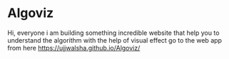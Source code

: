 # Algoviz
Hi, everyone i am building something incredible website that help you to understand the algorithm with the help of visual effect
go to the web app from here https://ujjwalsha.github.io/Algoviz/
